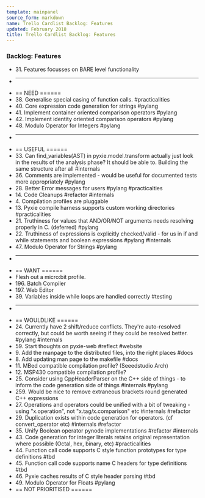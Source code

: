 ```yaml
---
template: mainpanel
source_form: markdown
name: Trello Cardlist Backlog: Features
updated: February 2018
title: Trello Cardlist Backlog: Features
---
```

### Backlog: Features

* 31\. Features focusses on BARE level functionality
* -----------------------------
* == NEED ======
* 38\. Generalise special casing of function calls. #practicalities
* 40\. Core expression code generation for strings #pylang
* 41\. Implement container oriented comparison operators  #pylang
* 42\. Implement identity oriented comparison operators  #pylang
* 48\. Modulo Operator for Integers #pylang
* -----------------------------
* == USEFUL ======
* 33\. Can find_variables(AST) in pyxie.model.transform actually just look in the results of the analysis phase? It should be able to. Building the same structure after all #internals
* 36\. Comments are implemented - would be useful for documented tests more appropriately #pylang
* 28\. Better Error messages for users #pylang #practicalties
* 14\. Code Cleanups #refactor #internals
* 4\. Compilation profiles are pluggable
* 13\. Pyxie compile harness supports custom working directories #practicalities
* 21\. Truthiness for values that AND/OR/NOT arguments needs resolving properly in C. (deferred) #pylang
* 22\. Truthiness of expressions is explicitly checked/valid - for us in if and while statements and boolean expressions #pylang #internals
* 47\. Modulo Operator for Strings #pylang
* -----------------------------
* == WANT ======
* Flesh out a micro:bit profile.
* 196\. Batch Compiler
* 197\. Web Editor
* 39\. Variables inside while loops are handled correctly #testing
* -----------------------------
* == WOULDLIKE ======
* 24\. Currently have 2 shift/reduce conflicts. They're auto-resolved correctly, but could be worth seeing if they could be resolved better. #pylang #internals
* 59\. Start thoughts on pyxie-web #reflect #website
* 9\. Add the manpage to the distributed files, into the right places #docs
* 8\. Add updating man page to the makefile #docs
* 11\. MBed compatible compilation profile? (Seeedstudio Arch)
* 12\. MSP430 compatible compilation profile?
* 25\. Consider using CppHeaderParser on the C++ side of things - to inform the code generation side of things #internals #pylang
* 259\. Would be nice to remove extraneous brackets round generated C++ expressions
* 27\. Operations and operators could be unified with a bit of tweaking - using "x.operation", not "x.tag/x.comparison" etc #internals #refactor
* 29\. Duplication exists within code generation for operators. (cf convert_operator etc) #internals #refactor
* 35\. Unify Boolean operator pynode implementations #refactor #internals
* 43\. Code generation for integer literals retains original representation where possible (Octal, hex, binary, etc) #practicalities
* 44\. Function call code supports C style function prototypes for type definitions #tbd
* 45\. Function call code supports name C headers for type definitions #tbd
* 46\. Pyxie caches results of C style header parsing #tbd
* 49\. Modulo Operator for Floats #pylang
* == NOT PRIORITISED ======
